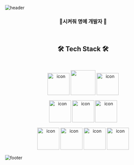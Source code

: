 ![header](https://capsule-render.vercel.app/api?type=waving&color=66CCFF&height=180&section=header&text=Hello%20JaeyoonGit%20&#129299;&fontSize=40&fadeIn&fontAlignY=36&fontColor=FFFFFF)

<h3 align="center"> 🔨시켜줘 명예 개발자 🔨 </h3>
<br>


<h2 align="center"> 🛠 Tech Stack 🛠 </h2>
<br>

<p align="center">
  <img src="https://techstack-generator.vercel.app/django-icon.svg" alt="icon" width="71" height="71" />
  <img src="https://github.com/yoojaeyoonGit/yoojaeyoonGit/assets/110767749/341dc471-a491-4e2f-9733-fa7083d801f6" width="80" height="80"/>
  <img src="https://techstack-generator.vercel.app/restapi-icon.svg" alt="icon" width="71" height="71" />
</p>
<p align="center">
  <img src="https://techstack-generator.vercel.app/python-icon.svg" alt="icon" width="71" height="71" />
  <img src="https://techstack-generator.vercel.app/java-icon.svg" alt="icon" width="71" height="71" />
  <img src="https://techstack-generator.vercel.app/mysql-icon.svg" alt="icon" width="71" height="71" />
</p>
<p align="center">
  <img src="https://techstack-generator.vercel.app/nginx-icon.svg" alt="icon" width="71" height="71" />
  <img src="https://techstack-generator.vercel.app/docker-icon.svg" alt="icon" width="71" height="71" />
  <img src="https://techstack-generator.vercel.app/github-icon.svg" alt="icon" width="71" height="71" />
  <img src="https://techstack-generator.vercel.app/aws-icon.svg" alt="icon" width="71" height="71" />
</p>


![footer](https://capsule-render.vercel.app/api?section=footer&type=waving&color=66CCFF)

<!--

<!--
**yoojaeyoonGit/yoojaeyoonGit** is a ✨ _special_ ✨ repository because its `README.md` (this file) appears on your GitHub profile.

Here are some ideas to get you started:

- 🔭 I’m currently working on ...
- 🌱 I’m currently learning ...
- 👯 I’m looking to collaborate on ...
- 🤔 I’m looking for help with ...
- 💬 Ask me about ...
- 📫 How to reach me: ...
- 😄 Pronouns: ...
- ⚡ Fun fact: ...
-->
